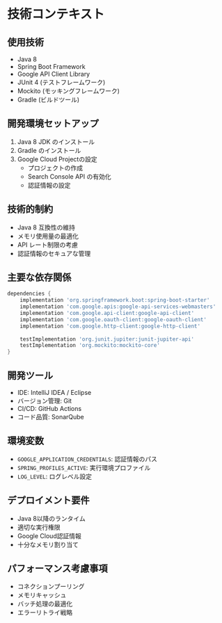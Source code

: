 # 技術コンテキスト

## 使用技術
- Java 8
- Spring Boot Framework
- Google API Client Library
- JUnit 4 (テストフレームワーク)
- Mockito (モッキングフレームワーク)
- Gradle (ビルドツール)

## 開発環境セットアップ
1. Java 8 JDK のインストール
2. Gradle のインストール
3. Google Cloud Projectの設定
   - プロジェクトの作成
   - Search Console API の有効化
   - 認証情報の設定

## 技術的制約
- Java 8 互換性の維持
- メモリ使用量の最適化
- API レート制限の考慮
- 認証情報のセキュアな管理

## 主要な依存関係
```gradle
dependencies {
    implementation 'org.springframework.boot:spring-boot-starter'
    implementation 'com.google.apis:google-api-services-webmasters'
    implementation 'com.google.api-client:google-api-client'
    implementation 'com.google.oauth-client:google-oauth-client'
    implementation 'com.google.http-client:google-http-client'
    
    testImplementation 'org.junit.jupiter:junit-jupiter-api'
    testImplementation 'org.mockito:mockito-core'
}
```

## 開発ツール
- IDE: IntelliJ IDEA / Eclipse
- バージョン管理: Git
- CI/CD: GitHub Actions
- コード品質: SonarQube

## 環境変数
- `GOOGLE_APPLICATION_CREDENTIALS`: 認証情報のパス
- `SPRING_PROFILES_ACTIVE`: 実行環境プロファイル
- `LOG_LEVEL`: ログレベル設定

## デプロイメント要件
- Java 8以降のランタイム
- 適切な実行権限
- Google Cloud認証情報
- 十分なメモリ割り当て

## パフォーマンス考慮事項
- コネクションプーリング
- メモリキャッシュ
- バッチ処理の最適化
- エラーリトライ戦略